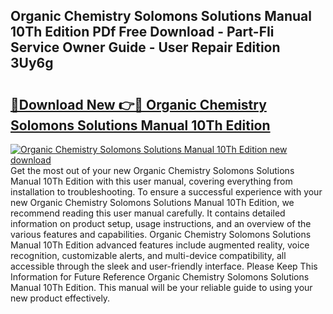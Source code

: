 ## Organic Chemistry Solomons Solutions Manual 10Th Edition PDf Free Download - Part-FIi Service Owner Guide - User Repair Edition 3Uy6g

# <h2><a href="http://bc52593.oget.top/?id=Organic+Chemistry+Solomons+Solutions+Manual+10Th+Edition">🔗Download New 👉🔴 Organic Chemistry Solomons Solutions Manual 10Th Edition</a></h2>

[![Organic Chemistry Solomons Solutions Manual 10Th Edition new download](https://i.imgur.com/5g1atiW.png)](http://bc52593.oget.top/?id=Organic+Chemistry+Solomons+Solutions+Manual+10Th+Edition)
Get the most out of your new Organic Chemistry Solomons Solutions Manual 10Th Edition with this user manual, covering everything from installation to troubleshooting. To ensure a successful experience with your new Organic Chemistry Solomons Solutions Manual 10Th Edition, we recommend reading this user manual carefully. It contains detailed information on product setup, usage instructions, and an overview of the various features and capabilities. Organic Chemistry Solomons Solutions Manual 10Th Edition advanced features include augmented reality, voice recognition, customizable alerts, and multi-device compatibility, all accessible through the sleek and user-friendly interface. Please Keep This Information for Future Reference Organic Chemistry Solomons Solutions Manual 10Th Edition. This manual will be your reliable guide to using your new product effectively.
